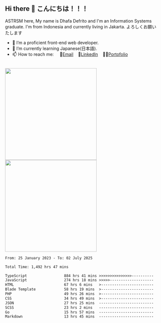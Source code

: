 ## Hi there 👋 こんにちは！！！
ASTRSM here, My name is Dhafa Defrito and I'm an Information Systems graduate. I'm from Indonesia and currently living in Jakarta. よろしくお願いたします

- 🔭 I’m a proficient front-end web developer.
- 🌱 I’m currently learning Japanese(日本語).
- 📫 How to reach me: &nbsp;&nbsp;&nbsp;&nbsp;📧[Email](ddefrito@gmail.com)&nbsp;&nbsp;&nbsp;&nbsp;💼[LinkedIn](https://www.linkedin.com/in/dhafad)&nbsp;&nbsp;&nbsp;&nbsp;👨‍🎨[Portofolio](https://ddefrito.vercel.app/)

<br>

<div align="left">
  <img src="https://media1.tenor.com/m/F96DSPtSiSgAAAAd/isekaijoucho-kamitsubaki.gif" height="300" />
	<a href="https://last.fm/user/nerumaeni"><img src="https://lastfm-recently-played.vercel.app/api?user=nerumaeni&count=5" height="300" /></a>
</div=

<!--START_SECTION:waka-->

```txt
From: 25 January 2023 - To: 02 July 2025

Total Time: 1,492 hrs 47 mins

TypeScript                 884 hrs 41 mins >>>>>>>>>>>>>>>----------   59.26 %
JavaScript                 274 hrs 18 mins >>>>>--------------------   18.38 %
HTML                       67 hrs 6 mins   >------------------------   04.50 %
Blade Template             58 hrs 19 mins  >------------------------   03.91 %
PHP                        49 hrs 26 mins  >------------------------   03.31 %
CSS                        34 hrs 49 mins  >------------------------   02.33 %
JSON                       27 hrs 25 mins  -------------------------   01.84 %
SCSS                       23 hrs 2 mins   -------------------------   01.54 %
Go                         15 hrs 57 mins  -------------------------   01.07 %
Markdown                   13 hrs 45 mins  -------------------------   00.92 %
```

<!--END_SECTION:waka-->
